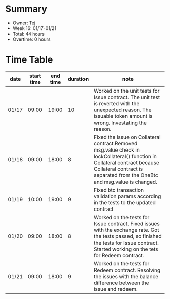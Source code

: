 # Summary
* Owner: Tej
* Week 16: 01/17-01/21
* Total: 44 hours
* Overtime: 0 hours

# Time Table
| date  | start time  | end time | duration  |  note |
|---|---|---|---|---|
| 01/17  | 09:00  | 19:00  | 10 | Worked on the unit tests for Issue contract. The unit test is reverted with the unexpected reason. The issuable token amount is wrong. Investating the reason. |
| 01/18  | 09:00  | 18:00  | 8 | Fixed the issue on Collateral contract.Removed msg.value check in lockCollateral() function in Collateral contract because Collateral contract is separated from the OneBtc and msg.value is changed. |
| 01/19  | 10:00  | 19:00  | 9 | Fixed btc transaction validation params according in the tests to the updated contract |
| 01/20  | 09:00  | 18:00  | 8 | Worked on the tests for Issue contract. Fixed issues with the exchange rate. Got the tests passed, so finished the tests for Issue contract. Started working on the tets for Redeem contract. |
| 01/21  | 09:00  | 18:00  | 9 | Worked on the tests for Redeem contract. Resolving the issues with the balance difference between the issue and redeem. |
